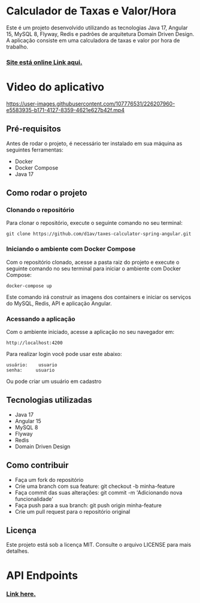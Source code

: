 # Calculador de Taxas e Valor/Hora

Este é um projeto desenvolvido utilizando as tecnologias Java 17, Angular 15, MySQL 8, Flyway, Redis e padrões de arquitetura Domain Driven Design. A aplicação consiste em uma calculadora de taxas e valor por hora de trabalho.

### [Site está online Link aqui.](https://taxes-calculator.herokuapp.com/)

# Video do aplicativo

https://user-images.githubusercontent.com/107776531/226207960-e5583935-b171-4127-8359-4621e627b42f.mp4

## Pré-requisitos

Antes de rodar o projeto, é necessário ter instalado em sua máquina as seguintes ferramentas:

- Docker
- Docker Compose
- Java 17

## Como rodar o projeto

### Clonando o repositório

Para clonar o repositório, execute o seguinte comando no seu terminal:

```
git clone https://github.com/d1av/taxes-calculator-spring-angular.git
```

### Iniciando o ambiente com Docker Compose

Com o repositório clonado, acesse a pasta raiz do projeto e execute o seguinte comando no seu terminal para iniciar o ambiente com Docker Compose:


``` 
docker-compose up
```

Este comando irá construir as imagens dos containers e iniciar os serviços do MySQL, Redis, API e aplicação Angular.

### Acessando a aplicação

Com o ambiente iniciado, acesse a aplicação no seu navegador em:
``` 
http://localhost:4200
```

Para realizar login você pode usar este abaixo:
```
usuário:    usuario
senha:     usuario
```
Ou pode criar um usuário em cadastro

## Tecnologias utilizadas
- Java 17
- Angular 15
- MySQL 8
- Flyway
- Redis
- Domain Driven Design

## Como contribuir
- Faça um fork do repositório
- Crie uma branch com sua feature: git checkout -b minha-feature
- Faça commit das suas alterações: git commit -m 'Adicionando nova funcionalidade'
- Faça push para a sua branch: git push origin minha-feature
- Crie um pull request para o repositório original

## Licença
Este projeto está sob a licença MIT. Consulte o arquivo LICENSE para mais detalhes.


# API Endpoints

### [Link here.](https://taxes-calculator.herokuapp.com/swagger-ui/index.html)

